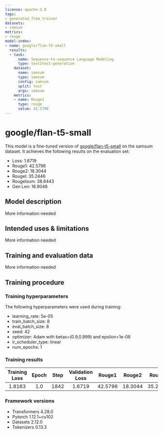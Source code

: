 ```yaml
---
license: apache-2.0
tags:
- generated_from_trainer
datasets:
- samsum
metrics:
- rouge
model-index:
- name: google/flan-t5-small
  results:
  - task:
      name: Sequence-to-sequence Language Modeling
      type: text2text-generation
    dataset:
      name: samsum
      type: samsum
      config: samsum
      split: test
      args: samsum
    metrics:
    - name: Rouge1
      type: rouge
      value: 42.5796
---
```


<!-- This model card has been generated automatically according to the information the Trainer had access to. You
should probably proofread and complete it, then remove this comment. -->

# google/flan-t5-small

This model is a fine-tuned version of [google/flan-t5-small](https://huggingface.co/google/flan-t5-small) on the samsum dataset.
It achieves the following results on the evaluation set:
- Loss: 1.6719
- Rouge1: 42.5796
- Rouge2: 18.3044
- Rougel: 35.2446
- Rougelsum: 38.8443
- Gen Len: 16.9048

## Model description

More information needed

## Intended uses & limitations

More information needed

## Training and evaluation data

More information needed

## Training procedure

### Training hyperparameters

The following hyperparameters were used during training:
- learning_rate: 5e-05
- train_batch_size: 8
- eval_batch_size: 8
- seed: 42
- optimizer: Adam with betas=(0.9,0.999) and epsilon=1e-08
- lr_scheduler_type: linear
- num_epochs: 1

### Training results

| Training Loss | Epoch | Step | Validation Loss | Rouge1  | Rouge2  | Rougel  | Rougelsum | Gen Len |
|:-------------:|:-----:|:----:|:---------------:|:-------:|:-------:|:-------:|:---------:|:-------:|
| 1.8163        | 1.0   | 1842 | 1.6719          | 42.5796 | 18.3044 | 35.2446 | 38.8443   | 16.9048 |


### Framework versions

- Transformers 4.28.0
- Pytorch 1.12.1+cu102
- Datasets 2.12.0
- Tokenizers 0.13.3
